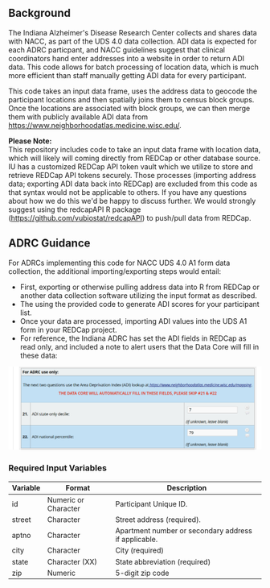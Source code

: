 ## Background
The Indiana Alzheimer's Disease Research Center collects and shares data with NACC, as part of the UDS 4.0 data collection. ADI data is expected for each ADRC particpant, and NACC guidelines suggest that clinical coordinators hand enter addresses into a website in order to return ADI data. This code allows for batch processing of location data, which is much more efficient than staff manually getting ADI data for every participant.

This code takes an input data frame, uses the address data to geocode the participant locations and then spatially joins them to census block groups. Once the locations are associated with block groups, we can then merge them with publicly available ADI data from https://www.neighborhoodatlas.medicine.wisc.edu/.

**Please Note:**  
This repository includes code to take an input data frame with location data, which will likely will coming directly from REDCap or other database source. IU has a customized REDCap API token vault which we utilize to store and retrieve REDCap API tokens securely. Those processes (importing address data; exporting ADI data back into REDCap) are excluded from this code as that syntax would not be applicable to others. If you have any questions about how we do this we'd be happy to discuss further. We would strongly suggest using the redcapAPI R package (https://github.com/vubiostat/redcapAPI) to push/pull data from REDCap.

## ADRC Guidance 
For ADRCs implementing this code for NACC UDS 4.0 A1 form data collection, the additional importing/exporting steps would entail:
  * First, exporting or otherwise pulling address data into R from REDCap or another data collection software utilizing the input format as described.
  * The using the provided code to generate ADI scores for your participant list.
  * Once your data are processed, importing ADI values into the UDS A1 form in your REDCap project.
   * For reference, the Indiana ADRC has set the ADI fields in REDCap as read only, and included a note to alert users that the Data Core will fill in these data:

<img src="A1_Screenshot.png"> 




### Required Input Variables
Variable	| Format	| Description
----------|---------|------------
id	|Numeric or Character	|Participant Unique ID.
street	|Character	|Street address (required).
aptno	|Character	|Apartment number or secondary address if applicable.
city	|Character	|City (required)
state	|Character (XX)	|State abbreviation (required)
zip	|Numeric	|5-digit zip code
